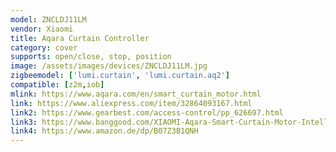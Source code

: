 ```yaml
---
model: ZNCLDJ11LM
vendor: Xiaomi
title: Aqara Curtain Controller
category: cover
supports: open/close, stop, position
image: /assets/images/devices/ZNCLDJ11LM.jpg
zigbeemodel: ['lumi.curtain', 'lumi.curtain.aq2']
compatible: [z2m,iob]
mlink: https://www.aqara.com/en/smart_curtain_motor.html
link: https://www.aliexpress.com/item/32864093167.html
link2: https://www.gearbest.com/access-control/pp_626697.html
link3: https://www.banggood.com/XIAOMI-Aqara-Smart-Curtain-Motor-Intelligent-Zig_bee-Wifi-For-xiaomi-Smart-Home-Device-Wireless-Remote-Control-Via-Mi-Home-APP-p-1476591.html
link4: https://www.amazon.de/dp/B07Z3B1QNH
---
```

